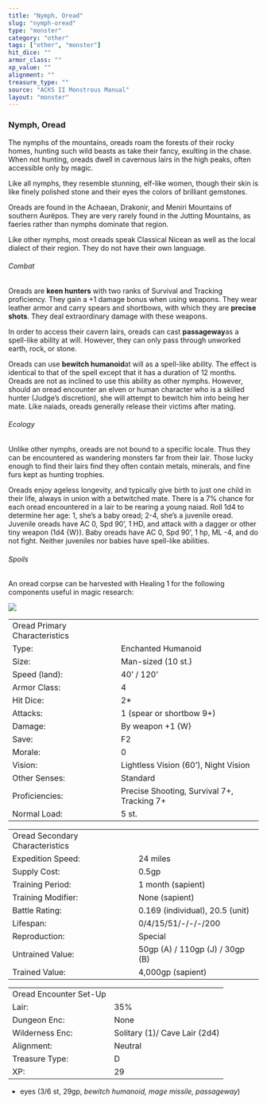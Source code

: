 ```yaml
---
title: "Nymph, Oread"
slug: "nymph-oread"
type: "monster"
category: "other"
tags: ["other", "monster"]
hit_dice: ""
armor_class: ""
xp_value: ""
alignment: ""
treasure_type: ""
source: "ACKS II Monstrous Manual"
layout: "monster"
---
```


### Nymph, Oread

The nymphs of the mountains, oreads roam the forests of their rocky homes, hunting such wild beasts
as take their fancy, exulting in the chase. When not hunting, oreads dwell in cavernous lairs in the
high peaks, often accessible only by magic.

Like all nymphs, they resemble stunning, elf-like women, though their skin is like finely polished
stone and their eyes the colors of brilliant gemstones.

Oreads are found in the Achaean, Drakonir, and Meniri Mountains of southern Aurëpos. They are very
rarely found in the Jutting Mountains, as faeries rather than nymphs dominate that region.

Like other nymphs, most oreads speak Classical Nicean as well as the local dialect of their region.
They do not have their own language.

###### Combat

Oreads are **keen hunters** with two ranks of Survival and Tracking proficiency. They gain a +1
damage bonus when using weapons. They wear leather armor and carry spears and shortbows, with which
they are **precise shots**. They deal extraordinary damage with these weapons.

In order to access their cavern lairs, oreads can cast **passageway**as a spell-like ability at
will. However, they can only pass through unworked earth, rock, or stone.

Oreads can use **bewitch humanoid**at will as a spell-like ability. The effect is identical to that
of the spell except that it has a duration of 12 months. Oreads are not as inclined to use this
ability as other nymphs. However, should an oread encounter an elven or human character who is a
skilled hunter (Judge’s discretion), she will attempt to bewitch him into being her mate. Like
naiads, oreads generally release their victims after mating.

###### Ecology

Unlike other nymphs, oreads are not bound to a specific locale. Thus they can be encountered as
wandering monsters far from their lair. Those lucky enough to find their lairs find they often
contain metals, minerals, and fine furs kept as hunting trophies.

Oreads enjoy ageless longevity, and typically give birth to just one child in their life, always in
union with a betwitched mate. There is a 7% chance for each oread encountered in a lair to be
rearing a young naiad. Roll 1d4 to determine her age: 1, she’s a baby oread; 2-4, she’s a juvenile
oread. Juvenile oreads have AC 0, Spd 90’, 1 HD, and attack with a dagger or other tiny weapon (1d4
{W}). Baby oreads have AC 0, Spd 90’, 1 hp, ML -4, and do not fight. Neither juveniles nor babies
have spell-like abilities.

###### Spoils

An oread corpse can be harvested with Healing 1 for the following components useful in magic
research:

![](data:image/png;base64...)

|  |  |
| --- | --- |
| Oread Primary Characteristics | |
| Type: | Enchanted Humanoid |
| Size: | Man-sized (10 st.) |
| Speed (land): | 40’ / 120’ |
| Armor Class: | 4 |
| Hit Dice: | 2\* |
| Attacks: | 1 (spear or shortbow 9+) |
| Damage: | By weapon +1 {W} |
| Save: | F2 |
| Morale: | 0 |
| Vision: | Lightless Vision (60’), Night Vision |
| Other Senses: | Standard |
| Proficiencies: | Precise Shooting, Survival 7+, Tracking 7+ |
| Normal Load: | 5 st. |

|  |  |
| --- | --- |
| Oread Secondary Characteristics | |
| Expedition Speed: | 24 miles |
| Supply Cost: | 0.5gp |
| Training Period: | 1 month (sapient) |
| Training Modifier: | None (sapient) |
| Battle Rating: | 0.169 (individual), 20.5 (unit) |
| Lifespan: | 0/4/15/51/-/-/-/200 |
| Reproduction: | Special |
| Untrained Value: | 50gp (A) / 110gp (J) / 30gp (B) |
| Trained Value: | 4,000gp (sapient) |

|  |  |
| --- | --- |
| Oread Encounter Set-Up | |
| Lair: | 35% |
| Dungeon Enc: | None |
| Wilderness Enc: | Solitary (1)/ Cave Lair (2d4) |
| Alignment: | Neutral |
| Treasure Type: | D |
| XP: | 29 |

* eyes (3/6 st, 29gp, *bewitch humanoid, mage missile, passageway*)

